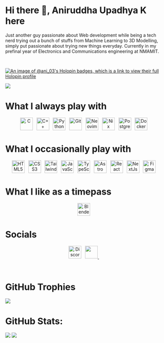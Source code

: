 
Hi there 👋, Aniruddha Upadhya K here
===========================================================================================================================================

Just another guy passionate about Web development while being a tech nerd trying out a bunch of stuffs from Machine Learning to 3D Modelling, simply put passionate about trying new things everyday. Currently in my prefinal year of Electronics and Communications engineering at NMAMIT.

<br />

[![An image of @ani_03's Holopin badges, which is a link to view their full Holopin profile](https://holopin.me/ani_03)](https://holopin.io/@ani_03)

[![](https://visitcount.itsvg.in/api?id=Aniruddha-Upadhya-K&icon=2&color=12)](https://visitcount.itsvg.in)


# What I always play with

<p align="center">
  <a href="https://www.c-language.org/" target="_blank" rel="noreferrer"><img src="https://raw.githubusercontent.com/danielcranney/readme-generator/main/public/icons/skills/c-colored.svg" width="40" height="40" alt="C" /></a>&nbsp;&nbsp;
  <a href="https://cplusplus.com/" target="_blank" rel="noreferrer"><img src="https://raw.githubusercontent.com/danielcranney/readme-generator/main/public/icons/skills/cplusplus-colored.svg" width="40" height="40" alt="C++" /></a>&nbsp;&nbsp;
  <a href="https://www.python.org/" target="_blank" rel="noreferrer"><img src="https://raw.githubusercontent.com/danielcranney/readme-generator/main/public/icons/skills/python-colored.svg" width="40" height="40" alt="Python" /></a>&nbsp;&nbsp;
  <a href="https://git-scm.com/" target="_blank" rel="noreferrer"><img src="https://raw.githubusercontent.com/danielcranney/readme-generator/main/public/icons/skills/git-colored.svg" width="40" height="40" alt="Git" /></a>&nbsp;&nbsp;
  <a href="https://neovim.io/" target="_blank" rel="noreferrer"><img src="https://raw.githubusercontent.com/danielcranney/readme-generator/main/public/icons/skills/neovim.svg" width="40" height="40" alt="Neovim" /></a>&nbsp;&nbsp;
  <a href="https://nixos.org/" target="_blank" rel="noreferrer"><img src="https://cdn.brandfetch.io/idXHqgWNOX/theme/dark/logo.svg?c=1dxbfHSJFAPEGdCLU4o5B" width="40" height="40" alt="Nix" /></a>&nbsp;&nbsp;
  <a href="https://www.postgresql.org/" target="_blank" rel="noreferrer"><img src="https://www.postgresql.org/media/img/about/press/elephant.png" width="40" height="40" alt="Postgres" /></a>&nbsp;&nbsp;
  <a href="https://www.docker.com/" target="_blank" rel="noreferrer"><img src="https://www.docker.com/app/uploads/2024/01/icon-docker-square.svg" width="40" height="40" alt="Docker" /></a>&nbsp;&nbsp;
</p>

# What I occasionally play with

<p align="center">
  <a href="https://developer.mozilla.org/en-US/docs/Glossary/HTML5" target="_blank" rel="noreferrer"><img src="https://raw.githubusercontent.com/danielcranney/readme-generator/main/public/icons/skills/html5-colored.svg" width="40" height="40" alt="HTML5" /></a>&nbsp;&nbsp;
  <a href="https://www.w3.org/TR/CSS/#css" target="_blank" rel="noreferrer"><img src="https://raw.githubusercontent.com/danielcranney/readme-generator/main/public/icons/skills/css3-colored.svg" width="40" height="40" alt="CSS3" /></a>&nbsp;&nbsp;
  <a href="https://tailwindcss.com/" target="_blank" rel="noreferrer"><img src="https://raw.githubusercontent.com/danielcranney/readme-generator/main/public/icons/skills/tailwindcss-colored.svg" width="40" height="40" alt="TailwindCSS" /></a>&nbsp;&nbsp;
  <a href="https://developer.mozilla.org/en-US/docs/Web/JavaScript" target="_blank" rel="noreferrer"><img src="https://raw.githubusercontent.com/danielcranney/readme-generator/main/public/icons/skills/javascript-colored.svg" width="40" height="40" alt="JavaScript" /></a>&nbsp;&nbsp;
  <a href="https://www.typescriptlang.org/" target="_blank" rel="noreferrer"><img src="https://raw.githubusercontent.com/danielcranney/readme-generator/main/public/icons/skills/typescript-colored.svg" width="40" height="40" alt="TypeScript" /></a>&nbsp;&nbsp;
  <a href="https://reactjs.org/" target="_blank" rel="noreferrer"><img src="https://astro.build/assets/press/astro-icon-light-gradient.svg" width="40" height="40" alt="Astro" /></a>&nbsp;&nbsp;
  <a href="https://astro.build/" target="_blank" rel="noreferrer"><img src="https://raw.githubusercontent.com/danielcranney/readme-generator/main/public/icons/skills/react-colored.svg" width="40" height="40" alt="React" /></a>&nbsp;&nbsp;
  <a href="https://nextjs.org/docs" target="_blank" rel="noreferrer"><img src="https://raw.githubusercontent.com/danielcranney/readme-generator/main/public/icons/skills/nextjs-colored.svg" width="40" height="40" alt="NextJs" /></a>&nbsp;&nbsp;
  <a href="https://www.figma.com/" target="_blank" rel="noreferrer"><img src="https://raw.githubusercontent.com/danielcranney/readme-generator/main/public/icons/skills/figma-colored.svg" width="40" height="40" alt="Figma" /></a>&nbsp;&nbsp;
</p>

# What I like as a timepass

<p align="center">
  <a href="https://www.blender.org/" target="_blank" rel="noreferrer"><img src="https://raw.githubusercontent.com/danielcranney/readme-generator/main/public/icons/skills/blender-colored.svg" width="40" height="40" alt="Blender" /></a>&nbsp;&nbsp;
</p>

# Socials

<p align="center"> 
<a href="https://discord.com/users/ani_03" target="_blank" rel="noreferrer"><img src="https://www.svgrepo.com/show/353655/discord-icon.svg" width="40" height="40" alt="Discord" /></a>&nbsp;&nbsp;
<a href="https://www.linkedin.com/in/linkedin.com/in/aniruddha-upadhya-k-324288246" target="_blank" rel="noreferrer"> <picture> <source media="(prefers-color-scheme: dark)" srcset="https://raw.githubusercontent.com/danielcranney/readme-generator/main/public/icons/socials/linkedin-dark.svg" /> <source media="(prefers-color-scheme: light)" srcset="https://raw.githubusercontent.com/danielcranney/readme-generator/main/public/icons/socials/linkedin.svg" /> <img src="https://raw.githubusercontent.com/danielcranney/readme-generator/main/public/icons/socials/linkedin.svg" width="40" height="40" /> </picture> </a>&nbsp;&nbsp;
</p>
<br />

# GitHub Trophies
![](https://github-profile-trophy.vercel.app/?username=Aniruddha-Upadhya-K&theme=darkhub&no-frame=false&no-bg=true&margin-w=4)<br/>
  
# GitHub Stats:
![](https://github-readme-stats.vercel.app/api?username=Aniruddha-Upadhya-K&theme=dark&hide_border=true&include_all_commits=true&count_private=false)
![](https://github-readme-streak-stats.herokuapp.com/?user=Aniruddha-Upadhya-K&theme=dark&hide_border=true)
